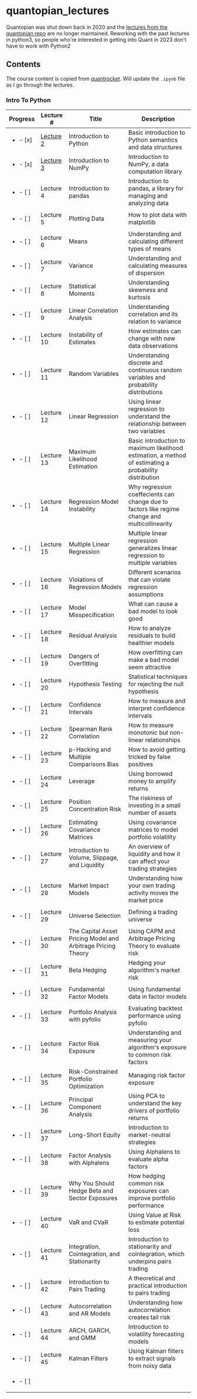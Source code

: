 # quantopian_lectures
Quantopian was shut down back in 2020 and the [lectures from the quantopian repo](https://github.com/quantopian/research_public/tree/e183ecd093efbebce9b0febdc7d0253159c04061/notebooks/lectures) are no longer maintained. Reworking with the past lectures in python3, so people who're interested in getting into Quant in 2023 don't have to work with Python2

## Contents
The course content is copied from [quantrocket](https://www.quantrocket.com/codeload/quant-finance-lectures/quant_finance_lectures/Introduction.ipynb.html). Will update the `.ipynb` file as I go through the lectures. 
### Intro To Python
|Progress|Lecture # | Title | Description |
|-----|----------|-------|-------------|
| <ul><li>- [x] </li></ul> | [Lecture 2](https://github.com/kawfong/quantopian_lectures/tree/main/Introduction_to_Python)  | Introduction to Python                                       | Basic introduction to Python semantics and data structures      
| <ul><li>- [x] </li></ul> | [Lecture 3](https://github.com/kawfong/quantopian_lectures/tree/main/Introduction_to_Numpy)  | Introduction to NumPy                                        | Introduction to NumPy, a data computation library                                                      |
| <ul><li>- [ ] </li></ul> | Lecture 4  | Introduction to pandas                                       | Introduction to pandas, a library for managing and analyzing data                                      |
| <ul><li>- [ ] </li></ul> | Lecture 5  | Plotting Data                                                | How to plot data with matplotlib                                                                       |
| <ul><li>- [ ] </li></ul> | Lecture 6  | Means                                                        | Understanding and calculating different types of means                                                 |
| <ul><li>- [ ] </li></ul> | Lecture 7  | Variance                                                     | Understanding and calculating measures of dispersion                                                   |
| <ul><li>- [ ] </li></ul> | Lecture 8  | Statistical Moments                                          | Understanding skewness and kurtosis                                                                    |
| <ul><li>- [ ] </li></ul> | Lecture 9  | Linear Correlation Analysis                                  | Understanding correlation and its relation to variance                                                 |
| <ul><li>- [ ] </li></ul> | Lecture 10 | Instability of Estimates                                     | How estimates can change with new data observations                                                    |
| <ul><li>- [ ] </li></ul> | Lecture 11 | Random Variables                                             | Understanding discrete and continuous random variables and probability distributions                   |
| <ul><li>- [ ] </li></ul> | Lecture 12 | Linear Regression                                            | Using linear regression to understand the relationship between two variables                           |
| <ul><li>- [ ] </li></ul> | Lecture 13 | Maximum Likelihood Estimation                                | Basic introduction to maximum likelihood estimation, a method of estimating a probability distribution |
| <ul><li>- [ ] </li></ul> | Lecture 14 | Regression Model Instability                                 | Why regression coeffecients can change due to factors like regime change and multicollinearity         |
| <ul><li>- [ ] </li></ul> | Lecture 15 | Multiple Linear Regression                                   | Multiple linear regression generalizes linear regression to multiple variables                         |
| <ul><li>- [ ] </li></ul> | Lecture 16 | Violations of Regression Models                              | Different scenarios that can violate regression assumptions                                            |
| <ul><li>- [ ] </li></ul> | Lecture 17 | Model Misspecification                                       | What can cause a bad model to look good                                                                |
| <ul><li>- [ ] </li></ul> | Lecture 18 | Residual Analysis                                            | How to analyze residuals to build healthier models                                                     |
| <ul><li>- [ ] </li></ul> | Lecture 19 | Dangers of Overfitting                                       | How overfitting can make a bad model seem attractive                                                   |
| <ul><li>- [ ] </li></ul> | Lecture 20 | Hypothesis Testing                                           | Statistical techniques for rejecting the null hypothesis                                               |
| <ul><li>- [ ] </li></ul> | Lecture 21 | Confidence Intervals                                         | How to measure and interpret confidence intervals                                                      |
| <ul><li>- [ ] </li></ul> | Lecture 22 | Spearman Rank Correlation                                    | How to measure monotonic but non-linear relationships                                                  |
| <ul><li>- [ ] </li></ul> | Lecture 23 | p-Hacking and Multiple Comparisons Bias                      | How to avoid getting tricked by false positives                                                        |
| <ul><li>- [ ] </li></ul> | Lecture 24 | Leverage                                                     | Using borrowed money to amplify returns                                                                |
| <ul><li>- [ ] </li></ul> | Lecture 25 | Position Concentration Risk                                  | The riskiness of investing in a small number of assets                                                 |
| <ul><li>- [ ] </li></ul> | Lecture 26 | Estimating Covariance Matrices                               | Using covariance matrices to model portfolio volatility                                                |
| <ul><li>- [ ] </li></ul> | Lecture 27 | Introduction to Volume, Slippage, and Liquidity              | An overview of liquidity and how it can affect your trading strategies                                 |
| <ul><li>- [ ] </li></ul> | Lecture 28 | Market Impact Models                                         | Understanding how your own trading activity moves the market price                                     |
| <ul><li>- [ ] </li></ul> | Lecture 29 | Universe Selection                                           | Defining a trading universe                                                                            |
| <ul><li>- [ ] </li></ul> | Lecture 30 | The Capital Asset Pricing Model and Arbitrage Pricing Theory | Using CAPM and Arbitrage Pricing Theory to evaluate risk                                               |
| <ul><li>- [ ] </li></ul> | Lecture 31 | Beta Hedging                                                 | Hedging your algorithm's market risk                                                                   |
| <ul><li>- [ ] </li></ul> | Lecture 32 | Fundamental Factor Models                                    | Using fundamental data in factor models                                                                |
| <ul><li>- [ ] </li></ul> | Lecture 33 | Portfolio Analysis with pyfolio                              | Evaluating backtest performance using pyfolio                                                          |
| <ul><li>- [ ] </li></ul> | Lecture 34 | Factor Risk Exposure                                         | Understanding and measuring your algorithm's exposure to common risk factors                           |
| <ul><li>- [ ] </li></ul> | Lecture 35 | Risk-Constrained Portfolio Optimization                      | Managing risk factor exposure                                                                          |
| <ul><li>- [ ] </li></ul> | Lecture 36 | Principal Component Analysis                                 | Using PCA to understand the key drivers of portfolio returns                                           |
| <ul><li>- [ ] </li></ul> | Lecture 37 | Long-Short Equity                                            | Introduction to market-neutral strategies                                                              |
| <ul><li>- [ ] </li></ul> | Lecture 38 | Factor Analysis with Alphalens                               | Using Alphalens to evaluate alpha factors                                                              |
| <ul><li>- [ ] </li></ul> | Lecture 39 | Why You Should Hedge Beta and Sector Exposures               | How hedging common risk exposures can improve portfolio performance                                    |
| <ul><li>- [ ] </li></ul> | Lecture 40 | VaR and CVaR                                                 | Using Value at Risk to estimate potential loss                                                         |
| <ul><li>- [ ] </li></ul> | Lecture 41 | Integration, Cointegration, and Stationarity                 | Introduction to stationarity and cointegration, which underpins pairs trading                          |
| <ul><li>- [ ] </li></ul> | Lecture 42 | Introduction to Pairs Trading                                | A theoretical and practical introduction to pairs trading                                              |
| <ul><li>- [ ] </li></ul> | Lecture 43 | Autocorrelation and AR Models                                | Understanding how autocorrelation creates tail risk                                                    |
| <ul><li>- [ ] </li></ul> | Lecture 44 | ARCH, GARCH, and GMM                                         | Introduction to volatility forecasting models                                                          |
| <ul><li>- [ ] </li></ul> | Lecture 45 | Kalman Filters                                               | Using Kalman filters to extract signals from noisy data                                                |
| <ul><li>- [ ] </li></ul> 
